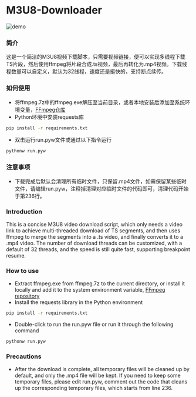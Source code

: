 # M3U8-Downloader
![demo](https://le.0x7e.tech/wp-content/uploads/2025/03/m3u8-downloader.png)
### 简介
这是一个简洁的M3U8视频下载脚本，只需要视频链接，便可以实现多线程下载TS片段，然后使用ffmpeg将片段合成.ts视频，最后再转化为.mp4视频。下载线程数量可以自定义，默认为32线程，速度还是挺快的，支持断点续传。
### 如何使用
- 将ffmpeg.7z中的ffmpeg.exe解压至当前目录，或者本地安装后添加至系统环境变量，[FFmpeg仓库](https://github.com/FFmpeg/FFmpeg)
- Python环境中安装requests库
```bash
pip install -r requirements.txt
```
- 双击运行run.pyw文件或通过以下指令运行
```bash
pythonw run.pyw
```
### 注意事项
- 下载完成后默认会清理所有临时文件，只保留.mp4文件，如需保留某些临时文件，请编辑run.pyw，注释掉清理对应临时文件的代码即可，清理代码开始于第236行。

### Introduction
This is a concise M3U8 video download script, which only needs a video link to achieve multi-threaded download of TS segments, and then uses ffmpeg to merge the segments into a .ts video, and finally converts it to a .mp4 video. The number of download threads can be customized, with a default of 32 threads, and the speed is still quite fast, supporting breakpoint resume.
### How to use
- Extract ffmpeg.exe from ffmpeg.7z to the current directory, or install it locally and add it to the system environment variable, [FFmpeg repository](https://github.com/FFmpeg/FFmpeg)
- Install the requests library in the Python environment
```bash
pip install -r requirements.txt
```
- Double-click to run the run.pyw file or run it through the following command
```bash
pythonw run.pyw
```
### Precautions
- After the download is complete, all temporary files will be cleaned up by default, and only the .mp4 file will be kept. If you need to keep some temporary files, please edit run.pyw, comment out the code that cleans up the corresponding temporary files, which starts from line 236.

